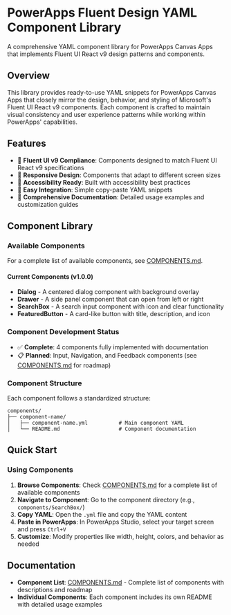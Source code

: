 # PowerApps Fluent Design YAML Component Library

A comprehensive YAML component library for PowerApps Canvas Apps that implements Fluent UI React v9 design patterns and components.

## Overview

This library provides ready-to-use YAML snippets for PowerApps Canvas Apps that closely mirror the design, behavior, and styling of Microsoft's Fluent UI React v9 components. Each component is crafted to maintain visual consistency and user experience patterns while working within PowerApps' capabilities.

## Features

- 🎨 **Fluent UI v9 Compliance**: Components designed to match Fluent UI React v9 specifications
- 📱 **Responsive Design**: Components that adapt to different screen sizes
- 🎯 **Accessibility Ready**: Built with accessibility best practices
- 🔧 **Easy Integration**: Simple copy-paste YAML snippets
- 📖 **Comprehensive Documentation**: Detailed usage examples and customization guides

## Component Library

### Available Components

For a complete list of available components, see [COMPONENTS.md](COMPONENTS.md).

#### Current Components (v1.0.0)
- **Dialog** - A centered dialog component with background overlay
- **Drawer** - A side panel component that can open from left or right
- **SearchBox** - A search input component with icon and clear functionality  
- **FeaturedButton** - A card-like button with title, description, and icon

### Component Development Status
- ✅ **Complete**: 4 components fully implemented with documentation
- 📋 **Planned**: Input, Navigation, and Feedback components (see [COMPONENTS.md](COMPONENTS.md) for roadmap)

### Component Structure

Each component follows a standardized structure:
```
components/
├── component-name/
│   ├── component-name.yml          # Main component YAML
│   └── README.md                   # Component documentation
```

## Quick Start

### Using Components

1. **Browse Components**: Check [COMPONENTS.md](COMPONENTS.md) for a complete list of available components
2. **Navigate to Component**: Go to the component directory (e.g., `components/SearchBox/`)
3. **Copy YAML**: Open the `.yml` file and copy the YAML content
4. **Paste in PowerApps**: In PowerApps Studio, select your target screen and press `Ctrl+V`
5. **Customize**: Modify properties like width, height, colors, and behavior as needed

## Documentation

- **Component List**: [COMPONENTS.md](COMPONENTS.md) - Complete list of components with descriptions and roadmap
- **Individual Components**: Each component includes its own README with detailed usage examples
